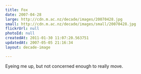 ```yaml
---
title: Fox
date: 2007-04-28
large: http://cdn.m.ac.nz/decade/images/20070428.jpg
small: http://cdn.m.ac.nz/decade/images/small/20070428.jpg
flickrUrl: null
photoId: null
createdAt: 2011-01-30 11:07:20.563751
updatedAt: 2007-05-05 21:16:34
layout: decade-image

---
```

Eyeing me up, but not concerned enough to really move.
